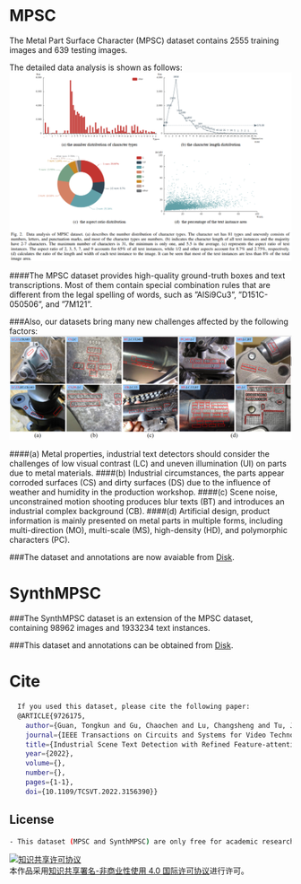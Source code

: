 # MPSC

The Metal Part Surface Character (MPSC) dataset contains 2555 training images and 639 testing images. 

The detailed data analysis is shown as follows:
![MPSC](visualization/MPSC_Analysis.png)

####The MPSC dataset provides high-quality ground-truth boxes and text transcriptions. Most of them contain special combination rules that are different from the legal spelling of words, such as ”AlSi9Cu3”, ”D151C-050506”, and ”7M121”.

###Also, our datasets bring many new challenges affected by the following factors: 
![MPSC](visualization/Challenge.png)

####(a) Metal properties, industrial text detectors should consider the challenges of low visual contrast (LC) and uneven illumination (UI) on parts due to metal materials.
####(b) Industrial circumstances, the parts appear corroded surfaces (CS) and dirty surfaces (DS) due to the influence of weather and humidity in the production workshop.
####(c) Scene noise, unconstrained motion shooting produces blur texts (BT) and introduces an industrial complex background (CB).
####(d) Artificial design, product information is mainly presented on metal parts in multiple forms, including multi-direction (MO), multi-scale (MS), high-density (HD), and polymorphic characters (PC).

###The dataset and annotations are now avaiable from [Disk](https://pan.baidu.com/s/17ti8kPivnlN9JSwCeOcPsw).

# SynthMPSC

###The SynthMPSC dataset is an extension of the MPSC dataset, containing 98962 images and 1933234 text instances. 
  
###This dataset and annotations can be obtained from [Disk](https://pan.baidu.com/s/104XqEYYV8S-68MH9PJeWWw).
  
# Cite
```bash
  If you used this dataset, please cite the following paper:
  @ARTICLE{9726175,
    author={Guan, Tongkun and Gu, Chaochen and Lu, Changsheng and Tu, Jingzheng and Feng, Qi and Wu, Kaijie and Guan, Xinping},
    journal={IEEE Transactions on Circuits and Systems for Video Technology}, 
    title={Industrial Scene Text Detection with Refined Feature-attentive Network}, 
    year={2022},
    volume={},
    number={},
    pages={1-1},
    doi={10.1109/TCSVT.2022.3156390}}
```

[comment]: <> (  ###The extraction code of dataset links is "sgtk".)
## License
```bash
- This dataset (MPSC and SynthMPSC) are only free for academic research purposes, licensed under the CC BY-NC 4.0 License.
```
<a rel="license" href="http://creativecommons.org/licenses/by-nc/4.0/"><img alt="知识共享许可协议" style="border-width:0" src="https://i.creativecommons.org/l/by-nc/4.0/88x31.png" /></a><br />本作品采用<a rel="license" href="http://creativecommons.org/licenses/by-nc/4.0/">知识共享署名-非商业性使用 4.0 国际许可协议</a>进行许可。

